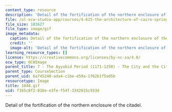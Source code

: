 ```yaml
---
content_type: resource
description: 'Detail of the fortification of the northern enclosure of the citadel. '
file: /ol-ocw-studio-app/courses/4-615-the-architecture-of-cairo-spring-2002/f165c0f2816ee3fef54f3342015c933d_1048.gif
file_size: 183627
file_type: image/gif
image_metadata:
  caption: Detail of the fortification of the northern enclosure of the citadel.
  credit: ''
  image-alt: 'Detail of the fortification of the northern enclosure of the citadel. '
learning_resource_types: []
license: https://creativecommons.org/licenses/by-nc-sa/4.0/
ocw_type: OCWImage
parent_title: 7 - The Ayyubid Period (1171-1250) - The City and the Citadel
parent_type: CourseSection
parent_uid: 6a745240-ada4-c1be-e59a-1f62b1f5a05b
resourcetype: Image
title: 1048.gif
uid: f165c0f2-816e-e3fe-f54f-3342015c933d
---
```

Detail of the fortification of the northern enclosure of the citadel. 